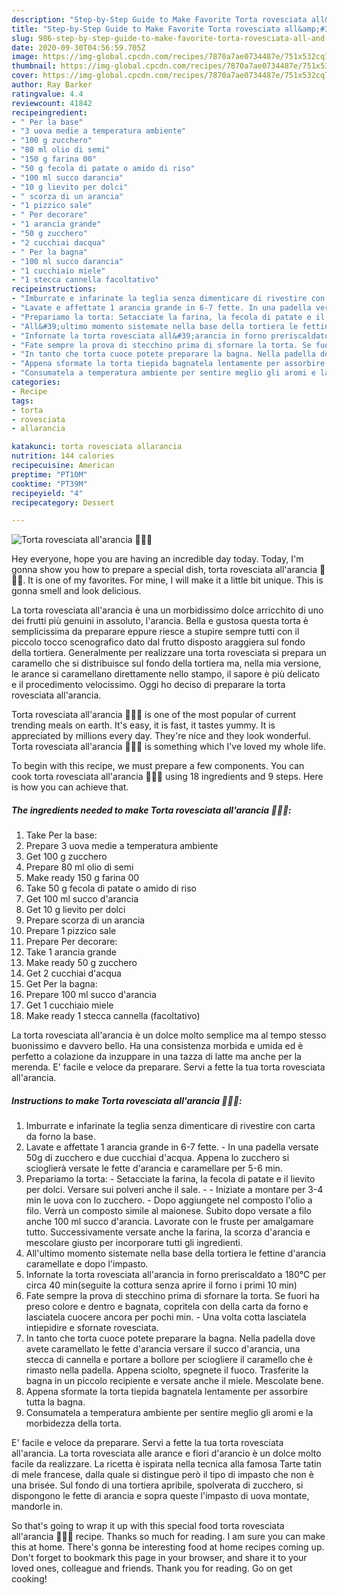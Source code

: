 ```yaml
---
description: "Step-by-Step Guide to Make Favorite Torta rovesciata all&amp;#39;arancia 🍊🍊🍊"
title: "Step-by-Step Guide to Make Favorite Torta rovesciata all&amp;#39;arancia 🍊🍊🍊"
slug: 986-step-by-step-guide-to-make-favorite-torta-rovesciata-all-and-39-arancia
date: 2020-09-30T04:56:59.705Z
image: https://img-global.cpcdn.com/recipes/7870a7ae0734487e/751x532cq70/torta-rovesciata-allarancia-🍊🍊🍊-recipe-main-photo.jpg
thumbnail: https://img-global.cpcdn.com/recipes/7870a7ae0734487e/751x532cq70/torta-rovesciata-allarancia-🍊🍊🍊-recipe-main-photo.jpg
cover: https://img-global.cpcdn.com/recipes/7870a7ae0734487e/751x532cq70/torta-rovesciata-allarancia-🍊🍊🍊-recipe-main-photo.jpg
author: Ray Barker
ratingvalue: 4.4
reviewcount: 41842
recipeingredient:
- " Per la base"
- "3 uova medie a temperatura ambiente"
- "100 g zucchero"
- "80 ml olio di semi"
- "150 g farina 00"
- "50 g fecola di patate o amido di riso"
- "100 ml succo darancia"
- "10 g lievito per dolci"
- " scorza di un arancia"
- "1 pizzico sale"
- " Per decorare"
- "1 arancia grande"
- "50 g zucchero"
- "2 cucchiai dacqua"
- " Per la bagna"
- "100 ml succo darancia"
- "1 cucchiaio miele"
- "1 stecca cannella facoltativo"
recipeinstructions:
- "Imburrate e infarinate la teglia senza dimenticare di rivestire con carta da forno la base."
- "Lavate e affettate 1 arancia grande in 6-7 fette. In una padella versate 50g di zucchero e due cucchiai d&#39;acqua. Appena lo zucchero si scioglierà versate le fette d&#39;arancia e caramellare per 5-6 min."
- "Prepariamo la torta: Setacciate la farina, la fecola di patate e il lievito per dolci. Versare sui polveri anche il sale.  Iniziate a montare per 3-4 min le uova con lo zucchero.  Dopo aggiungete nel composto l&#39;olio a filo. Verrà un composto simile al maionese. Subito dopo versate a filo anche 100 ml succo d&#39;arancia. Lavorate con le fruste per amalgamare tutto. Successivamente versate anche la farina, la scorza d&#39;arancia e mescolare giusto per incorporare tutti gli ingredienti."
- "All&#39;ultimo momento sistemate nella base della tortiera le fettine d&#39;arancia caramellate e dopo l&#39;impasto."
- "Infornate la torta rovesciata all&#39;arancia in forno preriscaldato a 180°C per circa 40 min(seguite la cottura senza aprire il forno i primi 10 min)"
- "Fate sempre la prova di stecchino prima di sfornare la torta. Se fuori ha preso colore e dentro e bagnata, copritela con della carta da forno e lasciatela cuocere ancora per pochi min. Una volta cotta lasciatela intiepidire e sfornate rovesciata."
- "In tanto che torta cuoce potete preparare la bagna. Nella padella dove avete caramellato le fette d&#39;arancia versare il succo d&#39;arancia, una stecca di cannella e portare a bollore per sciogliere il caramello che è rimasto nella padella. Appena sciolto, spegnete il fuoco. Trasferite la bagna in un piccolo recipiente e versate anche il miele. Mescolate bene."
- "Appena sformate la torta tiepida bagnatela lentamente per assorbire tutta la bagna."
- "Consumatela a temperatura ambiente per sentire meglio gli aromi e la morbidezza della torta."
categories:
- Recipe
tags:
- torta
- rovesciata
- allarancia

katakunci: torta rovesciata allarancia 
nutrition: 144 calories
recipecuisine: American
preptime: "PT10M"
cooktime: "PT39M"
recipeyield: "4"
recipecategory: Dessert

---
```



![Torta rovesciata all&#39;arancia 🍊🍊🍊](https://img-global.cpcdn.com/recipes/7870a7ae0734487e/751x532cq70/torta-rovesciata-allarancia-🍊🍊🍊-recipe-main-photo.jpg)

Hey everyone, hope you are having an incredible day today. Today, I'm gonna show you how to prepare a special dish, torta rovesciata all&#39;arancia 🍊🍊🍊. It is one of my favorites. For mine, I will make it a little bit unique. This is gonna smell and look delicious.

La torta rovesciata all&#39;arancia è una un morbidissimo dolce arricchito di uno dei frutti più genuini in assoluto, l&#39;arancia. Bella e gustosa questa torta è semplicissima da preparare eppure riesce a stupire sempre tutti con il piccolo tocco scenografico dato dal frutto disposto araggiera sul fondo della tortiera. Generalmente per realizzare una torta rovesciata si prepara un caramello che si distribuisce sul fondo della tortiera ma, nella mia versione, le arance si caramellano direttamente nello stampo, il sapore è più delicato e il procedimento velocissimo. Oggi ho deciso di preparare la torta rovesciata all&#39;arancia.

Torta rovesciata all&#39;arancia 🍊🍊🍊 is one of the most popular of current trending meals on earth. It's easy, it is fast, it tastes yummy. It is appreciated by millions every day. They're nice and they look wonderful. Torta rovesciata all&#39;arancia 🍊🍊🍊 is something which I've loved my whole life.


To begin with this recipe, we must prepare a few components. You can cook torta rovesciata all&#39;arancia 🍊🍊🍊 using 18 ingredients and 9 steps. Here is how you can achieve that.

<!--inarticleads1-->

##### The ingredients needed to make Torta rovesciata all&#39;arancia 🍊🍊🍊:

1. Take  Per la base:
1. Prepare 3 uova medie a temperatura ambiente
1. Get 100 g zucchero
1. Prepare 80 ml olio di semi
1. Make ready 150 g farina 00
1. Take 50 g fecola di patate o amido di riso
1. Get 100 ml succo d&#39;arancia
1. Get 10 g lievito per dolci
1. Prepare  scorza di un arancia
1. Prepare 1 pizzico sale
1. Prepare  Per decorare:
1. Take 1 arancia grande
1. Make ready 50 g zucchero
1. Get 2 cucchiai d&#39;acqua
1. Get  Per la bagna:
1. Prepare 100 ml succo d&#39;arancia
1. Get 1 cucchiaio miele
1. Make ready 1 stecca cannella (facoltativo)


La torta rovesciata all&#39;arancia è un dolce molto semplice ma al tempo stesso buonissimo e davvero bello. Ha una consistenza morbida e umida ed è perfetto a colazione da inzuppare in una tazza di latte ma anche per la merenda. E&#39; facile e veloce da preparare. Servi a fette la tua torta rovesciata all&#39;arancia. 

<!--inarticleads2-->

##### Instructions to make Torta rovesciata all&#39;arancia 🍊🍊🍊:

1. Imburrate e infarinate la teglia senza dimenticare di rivestire con carta da forno la base.
1. Lavate e affettate 1 arancia grande in 6-7 fette. - In una padella versate 50g di zucchero e due cucchiai d&#39;acqua. Appena lo zucchero si scioglierà versate le fette d&#39;arancia e caramellare per 5-6 min.
1. Prepariamo la torta: - Setacciate la farina, la fecola di patate e il lievito per dolci. Versare sui polveri anche il sale. -  - Iniziate a montare per 3-4 min le uova con lo zucchero.  - Dopo aggiungete nel composto l&#39;olio a filo. Verrà un composto simile al maionese. Subito dopo versate a filo anche 100 ml succo d&#39;arancia. Lavorate con le fruste per amalgamare tutto. Successivamente versate anche la farina, la scorza d&#39;arancia e mescolare giusto per incorporare tutti gli ingredienti.
1. All&#39;ultimo momento sistemate nella base della tortiera le fettine d&#39;arancia caramellate e dopo l&#39;impasto.
1. Infornate la torta rovesciata all&#39;arancia in forno preriscaldato a 180°C per circa 40 min(seguite la cottura senza aprire il forno i primi 10 min)
1. Fate sempre la prova di stecchino prima di sfornare la torta. Se fuori ha preso colore e dentro e bagnata, copritela con della carta da forno e lasciatela cuocere ancora per pochi min. - Una volta cotta lasciatela intiepidire e sfornate rovesciata.
1. In tanto che torta cuoce potete preparare la bagna. Nella padella dove avete caramellato le fette d&#39;arancia versare il succo d&#39;arancia, una stecca di cannella e portare a bollore per sciogliere il caramello che è rimasto nella padella. Appena sciolto, spegnete il fuoco. Trasferite la bagna in un piccolo recipiente e versate anche il miele. Mescolate bene.
1. Appena sformate la torta tiepida bagnatela lentamente per assorbire tutta la bagna.
1. Consumatela a temperatura ambiente per sentire meglio gli aromi e la morbidezza della torta.


E&#39; facile e veloce da preparare. Servi a fette la tua torta rovesciata all&#39;arancia. La torta rovesciata alle arance e fiori d&#39;arancio è un dolce molto facile da realizzare. La ricetta è ispirata nella tecnica alla famosa Tarte tatin di mele francese, dalla quale si distingue però il tipo di impasto che non è una brisée. Sul fondo di una tortiera apribile, spolverata di zucchero, si dispongono le fette di arancia e sopra queste l&#39;impasto di uova montate, mandorle in. 

So that's going to wrap it up with this special food torta rovesciata all&#39;arancia 🍊🍊🍊 recipe. Thanks so much for reading. I am sure you can make this at home. There's gonna be interesting food at home recipes coming up. Don't forget to bookmark this page in your browser, and share it to your loved ones, colleague and friends. Thank you for reading. Go on get cooking!
